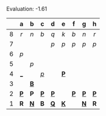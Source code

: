 Evaluation: -1.61



|     |  a  |  b  |  c  |  d  |  e  |  f  |  g  |  h  |
|:---:|:---:|:---:|:---:|:---:|:---:|:---:|:---:|:---:|
|  8  |  _r_  |  _n_  |  _b_  |  _q_  |  _k_  |  _b_  |  _n_  |  _r_  |
|  7  |     |     |     |  _p_  |  _p_  |  _p_  |  _p_  |  _p_  |
|  6  |  _p_  |     |     |     |     |     |     |     |
|  5  |     |  _p_  |     |     |     |     |     |     |
|  4  |  [_](http://localhost:8080/api/chess/play?move=b3a4)  |     |  [_p_](http://localhost:8080/api/chess/play?move=b3c4)  |     |  [**P**](http://localhost:8080/api/chess/select?square=e4)  |     |     |     |
|  3  |     |  [**B**](http://localhost:8080/api/chess/select?square=b3)  |     |     |     |     |     |     |
|  2  |  [**P**](http://localhost:8080/api/chess/select?square=a2)  |  **P**  |  [**P**](http://localhost:8080/api/chess/select?square=c2)  |  [**P**](http://localhost:8080/api/chess/select?square=d2)  |     |  [**P**](http://localhost:8080/api/chess/select?square=f2)  |  [**P**](http://localhost:8080/api/chess/select?square=g2)  |  [**P**](http://localhost:8080/api/chess/select?square=h2)  |
|  1  |  **R**  |  [**N**](http://localhost:8080/api/chess/select?square=b1)  |  **B**  |  [**Q**](http://localhost:8080/api/chess/select?square=d1)  |  [**K**](http://localhost:8080/api/chess/select?square=e1)  |     |  [**N**](http://localhost:8080/api/chess/select?square=g1)  |  **R**  |